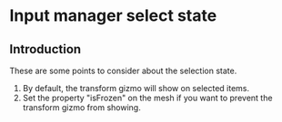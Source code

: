 # Input manager select state

## Introduction
These are some points to consider about the selection state.

1. By default, the transform gizmo will show on selected items.
1. Set the property "isFrozen" on the mesh if you want to prevent the transform gizmo from showing.